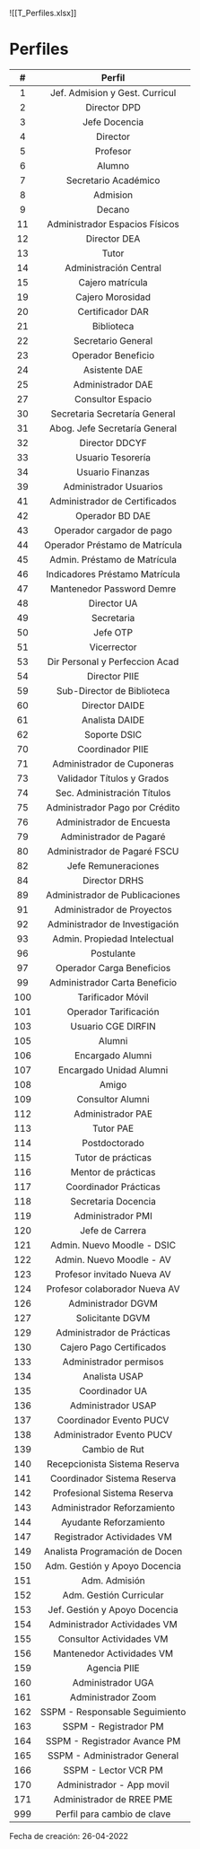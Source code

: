 
![[T_Perfiles.xlsx]]

# Perfiles

|#|Perfil|
|:---:|:---:|
|1|Jef. Admision y Gest. Curricul|
|2|Director DPD|
|3|Jefe Docencia|
|4|Director|
|5|Profesor|
|6|Alumno|
|7|Secretario Académico|
|8|Admision|
|9|Decano|
|11|Administrador Espacios Físicos|
|12|Director DEA|
|13|Tutor|
|14|Administración Central|
|15|Cajero matrícula|
|19|Cajero Morosidad|
|20|Certificador DAR|
|21|Biblioteca|
|22|Secretario General|
|23|Operador Beneficio|
|24|Asistente DAE|
|25|Administrador DAE|
|27|Consultor Espacio|
|30|Secretaria Secretaría General|
|31|Abog. Jefe Secretaría General|
|32|Director DDCYF|
|33|Usuario Tesorería|
|34|Usuario Finanzas|
|39|Administrador Usuarios|
|41|Administrador de Certificados|
|42|Operador BD DAE|
|43|Operador cargador de pago|
|44|Operador Préstamo de Matrícula|
|45|Admin. Préstamo de Matrícula|
|46|Indicadores Préstamo Matrícula|
|47|Mantenedor Password Demre|
|48|Director UA|
|49|Secretaria|
|50|Jefe OTP|
|51|Vicerrector|
|53|Dir Personal y Perfeccion Acad|
|54|Director PIIE|
|59|Sub-Director de Biblioteca|
|60|Director DAIDE|
|61|Analista DAIDE|
|62|Soporte DSIC|
|70|Coordinador PIIE|
|71|Administrador de Cuponeras|
|73|Validador Títulos y Grados|
|74|Sec. Administración Títulos|
|75|Administrador Pago por Crédito|
|76|Administrador de Encuesta|
|79|Administrador de Pagaré|
|80|Administrador de Pagaré FSCU|
|82|Jefe Remuneraciones|
|84|Director DRHS|
|89|Administrador de Publicaciones|
|91|Administrador de Proyectos|
|92|Administrador de Investigación|
|93|Admin. Propiedad Intelectual|
|96|Postulante|
|97|Operador Carga Beneficios|
|99|Administrador Carta Beneficio|
|100|Tarificador Móvil|
|101|Operador Tarificación|
|103|Usuario CGE DIRFIN|
|105|Alumni|
|106|Encargado Alumni|
|107|Encargado Unidad Alumni|
|108|Amigo|
|109|Consultor Alumni|
|112|Administrador PAE|
|113|Tutor PAE|
|114|Postdoctorado|
|115|Tutor de prácticas|
|116|Mentor de prácticas|
|117|Coordinador Prácticas|
|118|Secretaria Docencia|
|119|Administrador PMI|
|120|Jefe de Carrera|
|121|Admin. Nuevo  Moodle - DSIC|
|122|Admin. Nuevo Moodle - AV|
|123|Profesor invitado Nueva AV|
|124|Profesor colaborador Nueva AV|
|126|Administrador DGVM|
|127|Solicitante DGVM|
|129|Administrador de Prácticas|
|130|Cajero Pago Certificados|
|133|Administrador permisos|
|134|Analista USAP|
|135|Coordinador UA|
|136|Administrador USAP|
|137|Coordinador Evento PUCV|
|138|Administrador Evento PUCV|
|139|Cambio de Rut|
|140|Recepcionista Sistema Reserva|
|141|Coordinador Sistema Reserva|
|142|Profesional Sistema Reserva|
|143|Administrador Reforzamiento|
|144|Ayudante Reforzamiento|
|147|Registrador Actividades VM|
|149|Analista Programación de Docen|
|150|Adm. Gestión y Apoyo Docencia|
|151|Adm. Admisión|
|152|Adm.  Gestión Curricular|
|153|Jef. Gestión y Apoyo Docencia|
|154|Administrador Actividades VM|
|155|Consultor Actividades VM|
|156|Mantenedor Actividades VM|
|159|Agencia PIIE|
|160|Administrador UGA|
|161|Administrador Zoom|
|162|SSPM - Responsable Seguimiento|
|163|SSPM - Registrador PM|
|164|SSPM - Registrador Avance  PM|
|165|SSPM - Administrador General|
|166|SSPM - Lector VCR PM|
|170|Administrador - App movil|
|171|Administrador de RREE PME|
|999|Perfil para cambio de clave|

Fecha de creación: 26-04-2022